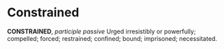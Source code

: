 # Constrained

**CONSTRAINED**, _participle passive_ Urged irresistibly or powerfully; compelled; forced; restrained; confined; bound; imprisoned; necessitated.